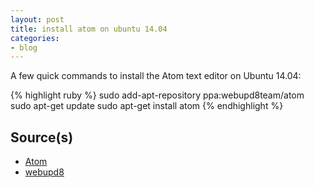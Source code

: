```yaml
---
layout: post
title: install atom on ubuntu 14.04
categories:
- blog
---
```


A few quick commands to install the Atom text editor on Ubuntu 14.04:

{% highlight ruby %}
sudo add-apt-repository ppa:webupd8team/atom
sudo apt-get update
sudo apt-get install atom
{% endhighlight %}

## Source(s)
* [Atom](https://github.com/atom/atom)
* [webupd8](http://www.webupd8.org/2014/05/install-atom-text-editor-in-ubuntu-via-ppa.html)
